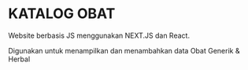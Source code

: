 # KATALOG OBAT

Website berbasis JS menggunakan NEXT.JS dan React.

Digunakan untuk menampilkan dan menambahkan data Obat Generik & Herbal
